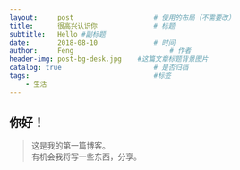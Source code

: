 ```yaml
---
layout:     post   				    # 使用的布局（不需要改）
title:      很高兴认识你 				# 标题 
subtitle:   Hello #副标题
date:       2018-08-10 				# 时间
author:     Feng 						# 作者
header-img: post-bg-desk.jpg 	#这篇文章标题背景图片
catalog: true 						# 是否归档
tags:								#标签
    - 生活
---
```


## 你好！
>这是我的第一篇博客。<br>有机会我将写一些东西，分享。
